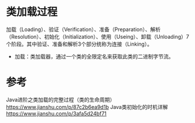 # 类加载过程

加载（Loading）、验证（Verification）、准备（Preparation）、解析（Resolution）、初始化（Initialization）、使用（Useing）、卸载（Unloading）7个阶段。其中验证、准备和解析3个部分统称为连接（Linking）。

- 加载：类加载器，通过一个类的全限定名来获取此类的二进制字节流。



# 参考
Java进阶之类加载的完整过程（类的生命周期） https://www.jianshu.com/p/87c2b6ea9d1b
Java类初始化的时机详解 https://www.jianshu.com/p/3afa5d24bf71